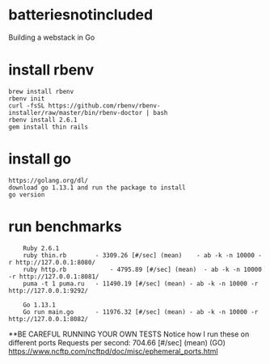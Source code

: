 # batteriesnotincluded
Building a webstack in Go

# install rbenv
	brew install rbenv
	rbenv init
	curl -fsSL https://github.com/rbenv/rbenv-installer/raw/master/bin/rbenv-doctor | bash
	rbenv install 2.6.1
	gem install thin rails

# install go
	https://golang.org/dl/
	download go 1.13.1 and run the package to install
	go version

# run benchmarks
		Ruby 2.6.1
		ruby thin.rb   		- 3309.26 [#/sec] (mean)	- ab -k -n 10000 -r http://127.0.0.1:8080/
		ruby http.rb 			- 4795.89 [#/sec] (mean)  - ab -k -n 10000 -r http://127.0.0.1:8081/
	 	puma -t 1 puma.ru	- 11490.19 [#/sec] (mean) - ab -k -n 10000 -r http://127.0.0.1:9292/

		Go 1.13.1
		Go run main.go  	- 11976.32 [#/sec] (mean) - ab -k -n 10000 -r http://127.0.0.1:8082/

**BE CAREFUL RUNNING YOUR OWN TESTS
	Notice how I run these on different ports
	Requests per second:    704.66 [#/sec] (mean) (GO)
	https://www.ncftp.com/ncftpd/doc/misc/ephemeral_ports.html
